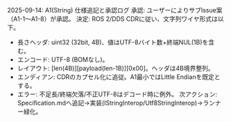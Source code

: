 2025-09-14: A1(String) 仕様追記と承認ログ
承認: ユーザーによりサブIssue案（A1-1〜A1-8）が承認。
決定: ROS 2/DDS CDRに従い、文字列ワイヤ形式は以下。
- 長さヘッダ: uint32 (32bit, 4B)、値はUTF-8バイト数+終端NUL(1B)を含む。
- エンコード: UTF-8 (BOMなし)。
- レイアウト: [len(4B)][payload(len-1B)][0x00]。ヘッダは4B境界整列。
- エンディアン: CDRのカプセル化に追従。A1最小ではLittle Endianを既定とする。
- エラー: 不足長/終端欠落/不正UTF-8はデコード時に例外。
次アクション: Specification.mdへ追記→実装(IStringInterop/Utf8StringInterop)→ランナー緑化。